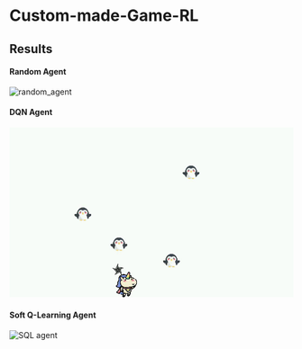 # Custom-made-Game-RL

## Results
#### Random Agent
![random_agent](https://github.com/changyeon2/Custom-made-Game-RL/blob/main/final_videos/Random_Agent.gif?raw=true)

#### DQN Agent
![DQN agent](https://github.com/changyeon2/Custom-made-Game-RL/blob/main/final_videos/DQN_Final.gif?raw=true)

#### Soft Q-Learning Agent
![SQL agent](https://github.com/changyeon2/Custom-made-Game-RL/blob/main/final_videos/SQL_Final.gif?raw=true)
